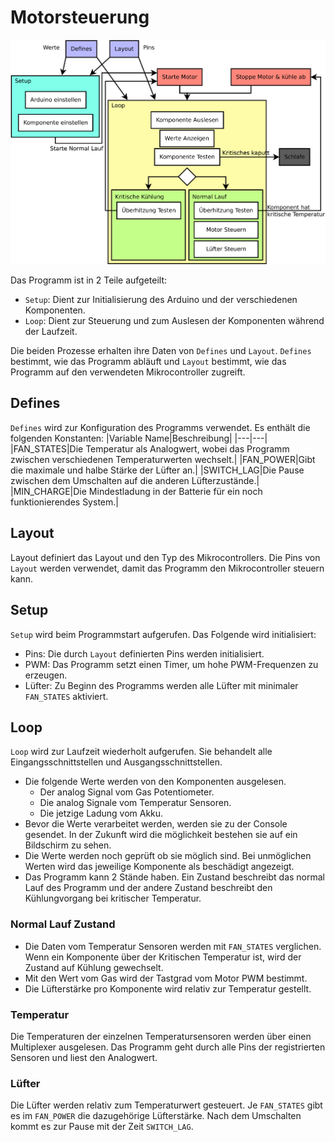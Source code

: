 # Motorsteuerung
![Basic Graph](images/Basic.svg)

Das Programm ist in 2 Teile aufgeteilt:
- `Setup`: Dient zur Initialisierung des Arduino und der verschiedenen Komponenten.
- `Loop`: Dient zur Steuerung und zum Auslesen der Komponenten während der Laufzeit.

Die beiden Prozesse erhalten ihre Daten von `Defines` und `Layout`. `Defines` bestimmt, wie das Programm abläuft und `Layout` bestimmt, wie das Programm auf den verwendeten Mikrocontroller zugreift.

## Defines
`Defines` wird zur Konfiguration des Programms verwendet. Es enthält die folgenden Konstanten:
|Variable Name|Beschreibung|
|---|---|
|FAN_STATES|Die Temperatur als Analogwert, wobei das Programm zwischen verschiedenen Temperaturwerten wechselt.|
|FAN_POWER|Gibt die maximale und halbe Stärke der Lüfter an.| 
|SWITCH_LAG|Die Pause zwischen dem Umschalten auf die anderen Lüfterzustände.|
|MIN_CHARGE|Die Mindestladung in der Batterie für ein noch funktionierendes System.|

## Layout
Layout definiert das Layout und den Typ des Mikrocontrollers. Die Pins von `Layout` werden verwendet, damit das Programm den Mikrocontroller steuern kann.

## Setup
`Setup` wird beim Programmstart aufgerufen. Das Folgende wird initialisiert:
- Pins: Die durch `Layout` definierten Pins werden initialisiert.
- PWM: Das Programm setzt einen Timer, um hohe PWM-Frequenzen zu erzeugen.
- Lüfter: Zu Beginn des Programms werden alle Lüfter mit minimaler `FAN_STATES` aktiviert.

## Loop
`Loop` wird zur Laufzeit wiederholt aufgerufen. Sie behandelt alle Eingangsschnittstellen und Ausgangsschnittstellen.
- Die folgende Werte werden von den Komponenten ausgelesen.
    - Der analog Signal vom Gas Potentiometer.
    - Die analog Signale vom Temperatur Sensoren.
    - Die jetzige Ladung vom Akku.
- Bevor die Werte verarbeitet werden, werden sie zu der Console gesendet. In der Zukunft wird die möglichkeit bestehen sie auf ein Bildschirm zu sehen.
- Die Werte werden noch geprüft ob sie möglich sind. Bei unmöglichen Werten wird das jeweilige Komponente als beschädigt angezeigt.
- Das Programm kann 2 Stände haben. Ein Zustand beschreibt das normal Lauf des Programm und der andere Zustand beschreibt den Kühlungvorgang bei kritischer Temperatur.

### Normal Lauf Zustand
- Die Daten vom Temperatur Sensoren werden mit `FAN_STATES` verglichen. Wenn ein Komponente über der Kritischen Temperatur ist, wird der Zustand auf Kühlung gewechselt.
- Mit den Wert vom Gas wird der Tastgrad vom Motor PWM bestimmt.
- Die Lüfterstärke pro Komponente wird relativ zur Temperatur gestellt.

### Temperatur
Die Temperaturen der einzelnen Temperatursensoren werden über einen Multiplexer ausgelesen. Das Programm geht durch alle Pins der registrierten Sensoren und liest den Analogwert.

### Lüfter
Die Lüfter werden relativ zum Temperaturwert gesteuert. Je `FAN_STATES` gibt es im `FAN_POWER` die dazugehörige Lüfterstärke. Nach dem Umschalten kommt es zur Pause mit der Zeit `SWITCH_LAG`.
